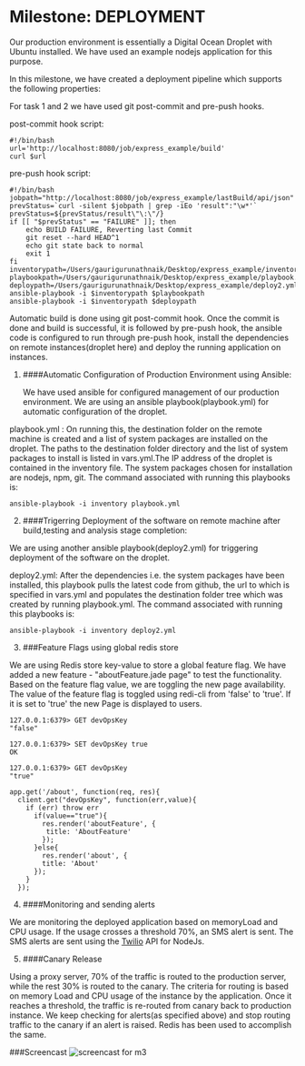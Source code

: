 # Milestone: DEPLOYMENT

Our production environment is essentially a Digital Ocean Droplet with Ubuntu installed. We have used an example nodejs application for this purpose.

In this milestone, we have created a deployment pipeline which supports the following properties:

For task 1 and 2 we have used git post-commit and pre-push hooks.

post-commit hook script:

```
#!/bin/bash
url='http://localhost:8080/job/express_example/build'
curl $url
```
pre-push hook script:

```
#!/bin/bash
jobpath="http://localhost:8080/job/express_example/lastBuild/api/json"
prevStatus=`curl -silent $jobpath | grep -iEo 'result":"\w*'`
prevStatus=${prevStatus/result\"\:\"/}
if [[ "$prevStatus" == "FAILURE" ]]; then
    echo BUILD FAILURE, Reverting last Commit
    git reset --hard HEAD^1
    echo git state back to normal
    exit 1
fi
inventorypath=/Users/gaurigurunathnaik/Desktop/express_example/inventory
playbookpath=/Users/gaurigurunathnaik/Desktop/express_example/playbook.yml
deploypath=/Users/gaurigurunathnaik/Desktop/express_example/deploy2.yml
ansible-playbook -i $inventorypath $playbookpath
ansible-playbook -i $inventorypath $deploypath
```

Automatic build is done using git post-commit hook.
Once the commit is done and build is successful, it is followed by pre-push hook,  the ansible code is configured to run through pre-push hook, install the dependencies on remote instances(droplet here) and deploy the running application on instances.


1. ####Automatic Configuration of Production Environment using Ansible:

    We have used ansible for configured management of our production environment. We are using an ansible playbook(playbook.yml) for automatic configuration of the droplet.
  
  playbook.yml : On running this, the destination folder on the remote machine is created and a list of system packages are
  installed on the droplet. The paths to the destination folder directory and the list of system packages to install is listed in vars.yml.The IP address of the droplet is contained in the inventory file. The system packages chosen for installation are nodejs, npm, git.
  The command associated with running this playbooks is:
  ```
  ansible-playbook -i inventory playbook.yml
  ```
2. ####Trigerring Deployment of the software on remote machine after build,testing and analysis stage completion:

  We are using another ansible playbook(deploy2.yml) for triggering deployment of the software on the droplet.
  
  deploy2.yml: After the dependencies i.e. the system packages have been installed, this playbook pulls the latest code from github, the url to which is specified in vars.yml and populates the destination folder tree which was created by running playbook.yml. The command associated with running this playbooks is:
  ```
  ansible-playbook -i inventory deploy2.yml
  ```

3. ###Feature Flags using global redis store

  We are using Redis store key-value to store a global feature flag. We have added a new feature - "aboutFeature.jade page" to test the functionality. Based on the feature flag value, we are toggling the new page availability.
  The value of the feature flag is toggled using redi-cli from 'false' to 'true'. If it is set to 'true' the new Page is displayed to users.
  
  ```
  127.0.0.1:6379> GET devOpsKey
  "false"
  ```
  
  ```
  127.0.0.1:6379> SET devOpsKey true
  OK
  ```
  
  ```
  127.0.0.1:6379> GET devOpsKey
  "true"
  ```
  
  ```
  app.get('/about', function(req, res){
    client.get("devOpsKey", function(err,value){ 
      if (err) throw err
        if(value=="true"){
          res.render('aboutFeature', {
           title: 'AboutFeature'
          });
        }else{
          res.render('about', {
          title: 'About'
        });
      }
    });
  ```

4. ####Monitoring and sending alerts

  We are monitoring the deployed application based on memoryLoad and CPU usage. If the usage crosses a threshold 70%, an SMS alert is sent. The SMS alerts are sent using the [Twilio](https://www.twilio.com/) API for NodeJs.
  
5. ####Canary Release

  Using a proxy server, 70% of the traffic is routed to the production server, while the rest 30% is routed to the canary. The criteria for routing is based on memory Load and CPU usage of the instance by the application. Once it reaches a threshold, the traffic is re-routed from canary back to production instance.
  We keep checking for alerts(as specified above) and stop routing traffic to the canary if an alert is raised. Redis has been used to accomplish the same.

###Screencast
![screencast for m3](https://cloud.githubusercontent.com/assets/11006675/11262535/68c9701c-8e4e-11e5-9be5-24b465f61949.gif)






